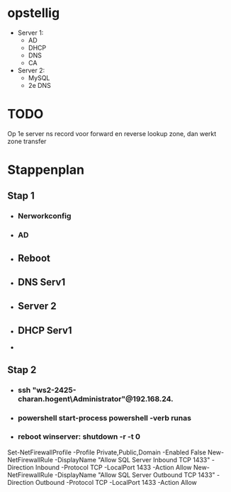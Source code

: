 # opstellig
- Server 1:
  - AD
  - DHCP
  - DNS
  - CA
- Server 2:
  - MySQL
  - 2e DNS
  
# TODO
Op 1e server ns record voor forward en reverse lookup zone, dan werkt zone transfer

# Stappenplan

## Stap 1
- ### Nerworkconfig
- ### AD
- ## Reboot
- ## DNS Serv1
- ## Server 2
- ## DHCP Serv1
- 

## Stap 2
- ### ssh "ws2-2425-charan.hogent\Administrator"@192.168.24.
- ### powershell start-process powershell -verb runas
- ### reboot winserver: shutdown -r -t 0

Set-NetFirewallProfile -Profile Private,Public,Domain -Enabled False
New-NetFirewallRule -DisplayName "Allow SQL Server Inbound TCP 1433" -Direction Inbound -Protocol TCP -LocalPort 1433 -Action Allow
New-NetFirewallRule -DisplayName "Allow SQL Server Outbound TCP 1433" -Direction Outbound -Protocol TCP -LocalPort 1433 -Action Allow
